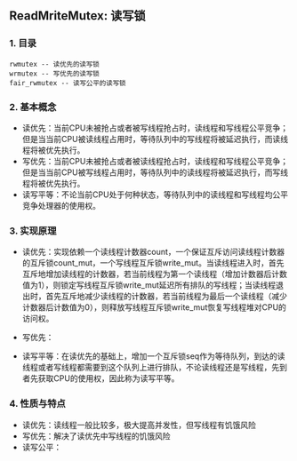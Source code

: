 ## ReadMriteMutex: 读写锁


### 1. 目录

```
rwmutex -- 读优先的读写锁
wrmutex -- 写优先的读写锁
fair_rwmutex -- 读写公平的读写锁
```

### 2. 基本概念

+ 读优先：当前CPU未被抢占或者被写线程抢占时，读线程和写线程公平竞争；但是当当前CPU被读线程占用时，等待队列中的写线程将被延迟执行，而读线程将被优先执行。
+ 写优先：当前CPU未被抢占或者被读线程抢占时，读线程和写线程公平竞争；但是当当前CPU被写线程占用时，等待队列中的读线程将被延迟执行，而写线程将被优先执行。
+ 读写平等：不论当前CPU处于何种状态，等待队列中的读线程和写线程均公平竞争处理器的使用权。

### 3. 实现原理

+ 读优先：实现依赖一个读线程计数器count，一个保证互斥访问读线程计数器的互斥锁count_mut，一个写线程互斥锁write_mut。当读线程进入时，首先互斥地增加读线程的计数器，若当前线程为第一个读线程（增加计数器后计数值为1），则锁定写线程互斥锁write_mut延迟所有排队的写线程；当读线程退出时，首先互斥地减少读线程的计数器，若当前线程为最后一个读线程（减少计数器后计数值为0），则释放写线程互斥锁write_mut恢复写线程堆对CPU的访问权。

+ 写优先：

+ 读写平等：在读优先的基础上，增加一个互斥锁seq作为等待队列，到达的读线程或者写线程都需要到这个队列上进行排队，不论读线程还是写线程，先到者先获取CPU的使用权，因此称为读写平等。


### 4. 性质与特点

+ 读优先：读线程一般比较多，极大提高并发性，但写线程有饥饿风险
+ 写优先：解决了读优先中写线程的饥饿风险
+ 读写公平：
